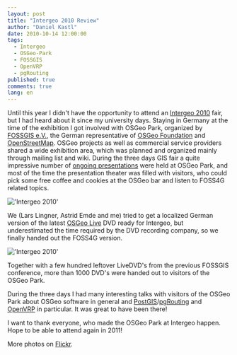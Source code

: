 ```yaml
---
layout: post
title: "Intergeo 2010 Review"
author: "Daniel Kastl"
date: 2010-10-14 12:00:00
tags: 
  - Intergeo 
  - OSGeo-Park 
  - FOSSGIS 
  - OpenVRP 
  - pgRouting
published: true
comments: true
lang: en
---
```


Until this year I didn't have the opportunity to attend an [Intergeo 2010][12] fair, but I had heard about it since my university days. Staying in Germany at the time of the exhibition I got involved with OSGeo Park, organized by [FOSSGIS e.V.][1], the German representative of [OSGeo Foundation][2] and [OpenStreetMap][3].
OSGeo projects as well as commercial service providers shared a wide exhibition area, which was planned and organized mainly through mailing list and wiki. During the three days GIS fair a quite impressive number of [ongoing presentations][4] were held at OSGeo Park, and most of the time  the presentation theater was filled with visitors, who could pick some free coffee and cookies at the OSGeo bar and listen to FOSS4G related topics.

<!-- more -->

!['Intergeo 2010'][5]

We (Lars Lingner, Astrid Emde and me) tried to get a localized German version of the latest [OSGeo Live][6] DVD ready for Intergeo, but underestimated the time required by the DVD recording company, so we finally handed out the FOSS4G version. 

!['Intergeo 2010'][7]

Together with a few hundred leftover LiveDVD's from the previous FOSSGIS conference, more than 1000 DVD's were handed out to visitors of the OSGeo Park. 

During the three days I had many interesting talks with visitors of the OSGeo Park about OSGeo software in general and [PostGIS][8]/[pgRouting][9] and [OpenVRP][10] in particular. It was great to have been there!

I want to thank everyone, who made the OSGeo Park at Intergeo happen. Hope to be able to attend again in 2011!

More photos on [Flickr][11].


[1]: http://www.fossgis.de/
[2]: http://www.osgeo.org/
[3]: http://www.openstreetmap.de/
[4]: http://www.fossgis.de/wiki/Intergeo_2010/Vortragsprogramm
[5]: http://farm5.static.flickr.com/4084/5070905135_d5b8a5eaae.jpg
[6]: http://live.osgeo.org/
[7]: http://farm5.static.flickr.com/4083/5071530648_162b28088b.jpg
[8]: http://www.postgis.org/
[9]: http://www.pgrouting.org/
[10]: http://www.openvrp.com/
[11]: http://www.flickr.com/photos/dkastl/sets/72157625015394289/
[12]: http://www.intergeo.de/
